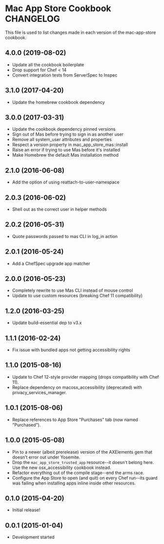 # Mac App Store Cookbook CHANGELOG

This file is used to list changes made in each version of the mac-app-store cookbook.

## 4.0.0 (2019-08-02)

- Update all the cookbook boilerplate
- Drop support for Chef < 14
- Convert integration tests from ServerSpec to Inspec

## 3.1.0 (2017-04-20)

- Update the homebrew cookbook dependency

## 3.0.0 (2017-03-31)

- Update the cookbook dependency pinned versions
- Sign out of Mas before trying to sign in as another user
- Remove all system_user attributes and properties
- Respect a version property in mac_app_store_mas::install
- Raise an error if trying to use Mas before it's installed
- Make Homebrew the default Mas installation method

## 2.1.0 (2016-06-08)

- Add the option of using reattach-to-user-namespace

## 2.0.3 (2016-06-02)

- Shell out as the correct user in helper methods

## 2.0.2 (2016-05-31)

- Quote passwords passed to mas CLI in log_in action

## 2.0.1 (2016-05-24)

- Add a ChefSpec upgrade app matcher

## 2.0.0 (2016-05-23)

- Completely rewrite to use Mas CLI instead of mouse control
- Update to use custom resources (breaking Chef 11 compatibility)

## 1.2.0 (2016-03-25)

- Update build-essential dep to v3.x

## 1.1.1 (2016-02-24)

- Fix issue with bundled apps not getting accessibility rights

## 1.1.0 (2015-08-16)

- Update to Chef 12-style provider mapping (drops compatibility with Chef 11).
- Replace dependency on macosx_accessibility (deprecated) with privacy_services_manager.

## 1.0.1 (2015-08-06)

- Replace references to App Store "Purchases" tab (now named "Purchased").

## 1.0.0 (2015-05-08)

- Pin to a newer (albeit prerelease) version of the AXElements gem that doesn't error out under Yosemite.
- Drop the `mac_app_store_trusted_app` resource--it doesn't belong here. Use the new osx_accessibility cookbook instead.
- Refactor everything out of the compile stage--end the arms race.
- Configure the App Store to open (and quit) on every Chef run--its guard was failing when installing apps inline inside other resources.

## 0.1.0 (2015-04-20)

- Initial release!

## 0.0.1 (2015-01-04)

- Development started

